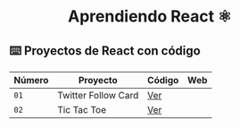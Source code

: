 <div align="center">


# Aprendiendo React ⚛️

</div>

## ⌨️ Proyectos de React con código

| Número | Proyecto | Código | Web |
| --- | --- | --- | --- |
| `01` | Twitter Follow Card | [Ver](projects/01-tw-card/) | 
| `02` | Tic Tac Toe | [Ver](projects/02-tic-tac-toe/) | 
